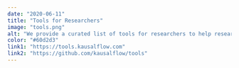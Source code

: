 ```yaml
---
date: "2020-06-11"
title: "Tools for Researchers"
image: "tools.png"
alt: "We provide a curated list of tools for researchers to help researchers save time."
color: "#60d2d3"
link1: "https://tools.kausalflow.com"
link2: "https://github.com/kausalflow/tools"
---
```

